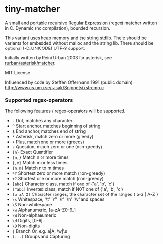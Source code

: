 # tiny-matcher

A small and portable recursive [Regular Expression](https://en.wikipedia.org/wiki/Regular_expression) (regex) matcher written in C.
Dynamic (no compilation), bounded recursion.

This variant uses heap memory and the string stdlib.
There should be variants for embedded without malloc
and the string lib. There should be optional (-D_UNICODE) UTF-8 support.

Initially written by Reini Urban 2003 for asterisk, see 
[rurban/asterisk/matcher](https://github.com/rurban/asterisk-matcher).

MIT License

Influenced by code by Steffen Offermann 1991 (public domain)
http://www.cs.umu.se/~isak/Snippets/xstrcmp.c

### Supported regex-operators
The following features / regex-operators will be supported.

  - `.`         Dot, matches any character
  - `^`         Start anchor, matches beginning of string
  - `$`         End anchor, matches end of string
  - `*`         Asterisk, match zero or more (greedy)
  - `+`         Plus, match one or more (greedy)
  - `?`         Question, match zero or one (non-greedy)
  - `{n}`       Exact Quantifier
  - `{n,}`      Match n or more times
  - `{,m}`      Match m or less times
  - `{n,m}`     Match n to m times
  - `*?`        Shortest zero or more match (non-greedy)
  - `+?`        Shortest one or more match (non-greedy)
  - `[abc]`     Character class, match if one of {'a', 'b', 'c'}
  - `[^abc]`   Inverted class, match if NOT one of {'a', 'b', 'c'}
  - `[a-zA-Z]` Character ranges, the character set of the ranges { a-z | A-Z }
  - `\s`       Whitespace, '\t' '\f' '\r' '\n' '\v' and spaces
  - `\S`       Non-whitespace
  - `\w`       Alphanumeric, [a-zA-Z0-9_]
  - `\W`       Non-alphanumeric
  - `\d`       Digits, [0-9]
  - `\D`       Non-digits
  - `|`        Branch Or, e.g. a|A, \w|\s
  - `(...)`    Groups and Capturing
